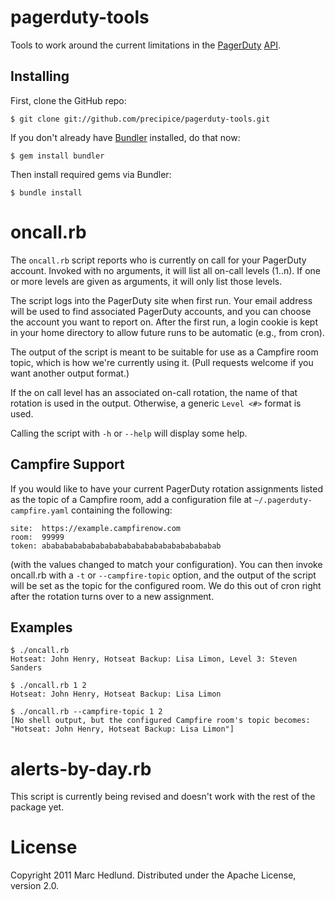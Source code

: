 # pagerduty-tools #

Tools to work around the current limitations in the
[PagerDuty](http://www.pagerduty.com)
[API](http://www.pagerduty.com/docs/api/api-documentation).

## Installing ##

First, clone the GitHub repo:

    $ git clone git://github.com/precipice/pagerduty-tools.git

If you don't already have [Bundler](http://gembundler.com/) installed, do that
now:

    $ gem install bundler

Then install required gems via Bundler:

    $ bundle install

# oncall.rb #

The `oncall.rb` script reports who is currently on call for your PagerDuty
account. Invoked with no arguments, it will list all on-call levels (1..n). If
one or more levels are given as arguments, it will only list those levels.

The script logs into the PagerDuty site when first run. Your email address
will be used to find associated PagerDuty accounts, and you can choose the
account you want to report on. After the first run, a login cookie is kept in
your home directory to allow future runs to be automatic (e.g., from cron).

The output of the script is meant to be suitable for use as a Campfire room
topic, which is how we're currently using it. (Pull requests welcome if you
want another output format.)

If the on call level has an associated on-call rotation, the name of that
rotation is used in the output. Otherwise, a generic `Level <#>` format is
used.

Calling the script with `-h` or `--help` will display some help.

## Campfire Support ##

If you would like to have your current PagerDuty rotation assignments listed
as the topic of a Campfire room, add a configuration file at
`~/.pagerduty-campfire.yaml` containing the following:

    site:  https://example.campfirenow.com
    room:  99999
    token: abababababababababababababababababababab

(with the values changed to match your configuration). You can then invoke
oncall.rb with a `-t` or `--campfire-topic` option, and the output of the
script will be set as the topic for the configured room.  We do this out of
cron right after the rotation turns over to a new assignment.

## Examples ##

    $ ./oncall.rb
    Hotseat: John Henry, Hotseat Backup: Lisa Limon, Level 3: Steven Sanders

    $ ./oncall.rb 1 2
    Hotseat: John Henry, Hotseat Backup: Lisa Limon

    $ ./oncall.rb --campfire-topic 1 2
    [No shell output, but the configured Campfire room's topic becomes:
    "Hotseat: John Henry, Hotseat Backup: Lisa Limon"]

# alerts-by-day.rb #

This script is currently being revised and doesn't work with the rest of the
package yet.

# License #

Copyright 2011 Marc Hedlund. Distributed under the Apache License, version 2.0.

